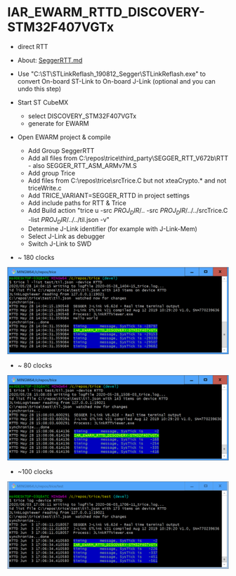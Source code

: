 # IAR_EWARM_RTTD_DISCOVERY-STM32F407VGTx
- direct RTT
- About: [SeggerRTT.md](SeggerRTT.md)

- Use "C:\ST\STLinkReflash_190812_Segger\STLinkReflash.exe" to convert On-board ST-Link to On-board J-Link (optional and you can undo this step)
- Start ST CubeMX
  - select DISCOVERY_STM32F407VGTx
  - generate for EWARM
- Open EWARM project & compile
  - Add Group SeggerRTT
  - Add all files from C:\repos\trice\third_party\SEGGER_RTT_V672b\RTT - also SEGGER_RTT_ASM_ARMv7M.S
  - Add group Trice
  - Add files from C:\repos\trice\srcTrice.C but not xteaCrypto.* and not triceWrite.c
  - Add TRICE_VARIANT=SEGGER_RTTD in project settings
  - Add include paths for RTT & Trice
  - Add Build action "trice u -src $PROJ_DIR$/.. -src $PROJ_DIR$/../../srcTrice.C -list $PROJ_DIR$/../../til.json -v"
  - Determine J-Link identifier (for example with J-Link-Mem)
  - Select J-Link as debugger
  - Switch J-Link to SWD
- ~ 180 clocks

![IAR_EWARM_RTTD_DISCOVERY-STM32F407VGTx_0.PNG](./README.media/IAR_EWARM_RTTD_DISCOVERY-STM32F407VGTx_0.PNG)
- ~ 80 clocks
  
![IAR_EWARM_RTTD_DISCOVERY-STM32F407VGTx_1.PNG](./README.media/IAR_EWARM_RTTD_DISCOVERY-STM32F407VGTx_1.PNG)

- ~100 clocks

![IAR_EWARM_RTTD_DISCOVERY-STM32F407VGTx.PNG](./README.media/IAR_EWARM_RTTD_DISCOVERY-STM32F407VGTx.PNG)